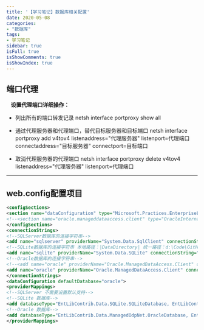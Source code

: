```yaml
---
title: '【学习笔记】数据库相关配置'
date: 2020-05-08
categories:
- "数据库"
tags:
- 学习笔记
sidebar: true
isFull: true
isShowComments: true
isShowIndex: true
---
```


## 端口代理

&nbsp;&nbsp;&nbsp;**设置代理端口详细操作：**

- 列出所有的端口转发记录
netsh interface portproxy show all

- 通过代理服务器和代理端口，替代目标服务器和目标端口
netsh interface portproxy add v4tov4 listenaddress="代理服务器" listenport=代理端口 connectaddress="目标服务器"  connectport=目标端口

- 取消代理服务器的代理端口
netsh interface portproxy delete v4tov4 listenaddress="代理服务器" listenport=代理端口

******

## web.config配置项目
 ```xml
 <configSections>
<section name="dataConfiguration" type="Microsoft.Practices.EnterpriseLibrary.Data.Configuration.DatabaseSettings, Microsoft.Practices.EnterpriseLibrary.Data" />
<!--<section name="oracle.manageddataaccess.client" type="OracleInternal.Common.ODPMSectionHandler, Oracle.ManagedDataAccess, Version=4.122.19.1, Culture=neutral, PublicKeyToken=89b483f429c47342" />-->
</configSections>
<connectionStrings>
<!--SQLServer数据库的连接字符串-->
<add name="sqlserver" providerName="System.Data.SqlClient" connectionString="Server=192.168.**.***;Database=WinFramework;User Id=sa;Password=*******;" />
<!--SQLite数据库的连接字符串 本地路径：|DataDirectory| 统一路径：d:\Code\GitHub\MES\MES.Framework\Doc\MESFramework.db-->
<add name="sqlite" providerName="System.Data.SQLite" connectionString="Data Source=d:\Code\GitHub\MES\MES.Framework\Doc\xxxxxFramework.db;Version=3;" />
<!--Oracle数据库的连接字符串-->
<!--<add name="oracle" providerName="Oracle.ManagedDataAccess.Client" connectionString="Data Source=127.0.0.1:1521/XE;User Id=sa;Password=xxxxxxxxx;" />-->
<add name="oracle" providerName="Oracle.ManagedDataAccess.Client" connectionString="Data Source=192.168.8.***:1521/hh01;User Id=******;Password=*******;" />
</connectionStrings>
<dataConfiguration defaultDatabase="oracle">
<providerMappings>
<!--SQLServer 不需要设置默认支持-->
<!--SQLite 数据库-->
<add databaseType="EntLibContrib.Data.SQLite.SQLiteDatabase, EntLibContrib.Data.SQLite" name="System.Data.SQLite" />
<!--Oracle 数据库-->
<add databaseType="EntLibContrib.Data.ManagedOdpNet.OracleDatabase, EntLibContrib.Data.ManagedOdpNet" name="Oracle.ManagedDataAccess.Client" />
</providerMappings>
 ```